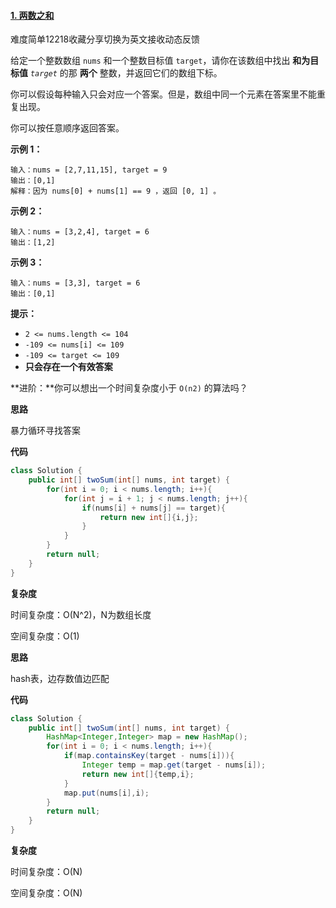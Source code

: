 #### [1. 两数之和](https://leetcode-cn.com/problems/two-sum/)

难度简单12218收藏分享切换为英文接收动态反馈

给定一个整数数组 `nums` 和一个整数目标值 `target`，请你在该数组中找出 **和为目标值** *`target`* 的那 **两个** 整数，并返回它们的数组下标。

你可以假设每种输入只会对应一个答案。但是，数组中同一个元素在答案里不能重复出现。

你可以按任意顺序返回答案。

 

**示例 1：**

```
输入：nums = [2,7,11,15], target = 9
输出：[0,1]
解释：因为 nums[0] + nums[1] == 9 ，返回 [0, 1] 。
```

**示例 2：**

```
输入：nums = [3,2,4], target = 6
输出：[1,2]
```

**示例 3：**

```
输入：nums = [3,3], target = 6
输出：[0,1]
```

 

**提示：**

- `2 <= nums.length <= 104`
- `-109 <= nums[i] <= 109`
- `-109 <= target <= 109`
- **只会存在一个有效答案**

**进阶：**你可以想出一个时间复杂度小于 `O(n2)` 的算法吗？

**思路**

暴力循环寻找答案

**代码**

```java
class Solution {
    public int[] twoSum(int[] nums, int target) {
        for(int i = 0; i < nums.length; i++){
            for(int j = i + 1; j < nums.length; j++){
                if(nums[i] + nums[j] == target){
                    return new int[]{i,j};
                } 
            }
        }
        return null;
    }
}
```

**复杂度**

时间复杂度：O(N^2)，N为数组长度

空间复杂度：O(1)

**思路**

hash表，边存数值边匹配

**代码**

```java
class Solution {
    public int[] twoSum(int[] nums, int target) {
        HashMap<Integer,Integer> map = new HashMap();
        for(int i = 0; i < nums.length; i++){
            if(map.containsKey(target - nums[i])){
                Integer temp = map.get(target - nums[i]);
                return new int[]{temp,i};
            }
            map.put(nums[i],i);
        }
        return null;
    }
}
```

**复杂度**

时间复杂度：O(N)

空间复杂度：O(N)
